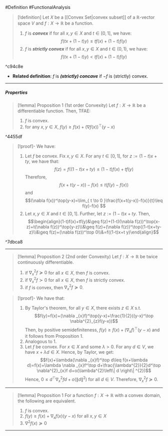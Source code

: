 #Definition #FunctionalAnalysis 

> [!definition]
> Let $X$ be a [[Convex Set|convex subset]] of a $\mathbb{R}$-vector space $V$ and $f:X\to \mathbb{R}$ be a function. 
> 1. $f$ is ***convex*** if for all $x,y\in X$ and $t\in[0,1]$, we have:$$f(tx+(1-t)y)\leq tf(x)+(1-t)f(y)$$
> 2. $f$ is ***strictly convex*** if for all $x,y\in X$ and $t\in(0,1)$, we have:$$f(tx+(1-t)y)< tf(x)+(1-t)f(y)$$

^c94c8e

- **Related definition**: $f$ is ***(strictly) concave*** if $-f$ is (strictly) convex.
---
##### Properties
> [!lemma] Proposition 1 (1st order Convexity)
> Let $f:X\to \mathbb{R}$ be a differentiable function. Then, TFAE:
> 1. $f$ is convex.
> 2. for any $x,y\in X$, $f(y)\geq f(x)+(\nabla f(x))^\top(y-x)$

^4455df

> [!proof]-
> We have:
> 1. Let $f$ be convex. Fix $x,y\in X$. For any $t\in [0,1]$, for $z:=(1-t)x+ty$, we have that: $$f(z)=f((1-t)x+ty)\leq (1-t)f(x)+tf(y)$$Therefore, $$f(x+t(y-x))-f(x)\leq t(f(y)-f(x))$$and $$(\nabla f(x))^\top(y-x)=\lim_{ t \to 0 }\frac{f(x+t(y-x))-f(x)}{t}\leq f(y)-f(x) $$
> 2. Let $x,y\in X$ and $t\in [0,1]$. Further, let $z:=(1-t)x+ty$. Then, $$\begin{align}(1-t)f(x)+tf(y)&\geq f(z)+(1-t)(\nabla f(z))^\top(x-z)+t(\nabla f(z))^\top(y-z)\\&\geq f(z)+(\nabla f(z))^\top((1-t)x+ty-z)\\&\geq f(z)+(\nabla f(z))^\top 0\\&=f((1-t)x+t y)\end{align}$$

^7dbca8

---
> [!lemma] Proposition 2 (2nd order Convexity)
> Let $f:X\to \mathbb{R}$ be twice continuously differentiable.
> 1. if $\nabla^{2}_{x}f\succeq 0$ for all $x\in X$, then $f$ is convex.
> 2. if $\nabla^{2}_{x}f\succ 0$ for all $x\in X$, then $f$ is strictly convex.
> 3. if $f$ is convex, then $\nabla^{2}_{x}f\succeq 0$.

> [!proof]-
> We have that:
> 1. By Taylor's theorem, for all $y\in X$, there exists $z\in X$ s.t. $$f(y)=f(x)+(\nabla _{x}f)^\top(y-x)+\frac{1}{2}((y-x)^\top \nabla^{2}_{z}f(y-x))$$Then, by positive semidefiniteness, $f(y)\geq f(x)+(\nabla _{x}f)^\top(y-x)$ and it follows from Proposition 1.
> 2. Analogous to 1. 
> 3. Let $f$ be convex. For $x\in X$ and some $\lambda>0$. For any $d\in V$, we have $x+\lambda d\in X$. Hence, by Taylor, we get: $$f(x)+\lambda(\nabla _{x}f)^\top d\leq f(x+\lambda d)=f(x)+\lambda \nabla _{x}f^\top d+\frac{\lambda^{2}}{2}d^\top \nabla^{2}_{x}f d+o(\lambda^{2}\left\| d \right\| ^{2})$$Hence, $0\leq d^\top \nabla^{2}_{x}fd+o(\|d\|^{2})$ for all $d\in V$. Therefore, $\nabla_{x}^{2}f\succeq 0$.
---
> [!lemma] Proposition 1
> For a function $f:X\to \mathbb{R}$ with a convex domain, the following are equivalent.
> 1. $f$ is convex.
> 2. $f(y)\ge f(x)+\nabla_{x}f(x)(y-x)$ for all $x,y\in X$
> 3. $\nabla^2f(x)\succeq0$
---
